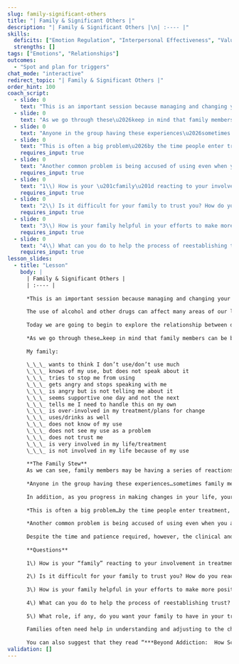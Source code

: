 ```yaml
---
slug: family-significant-others
title: "| Family & Significant Others |"
description: "| Family & Significant Others |\n| :---- |"
skills:
  deficits: ["Emotion Regulation", "Interpersonal Effectiveness", "Values Clarification"]
  strengths: []
tags: ["Emotions", "Relationships"]
outcomes:
  - "Spot and plan for triggers"
chat_mode: "interactive"
redirect_topic: "| Family & Significant Others |"
order_hint: 100
coach_script:
  - slide: 0
    text: "This is an important session because managing and changing your relationships with your family will have a big effect on your ability to make significant behavioral changes.  As we go through this session keep in mind that when we refer to \u201cfamily\u201d\u2019 we are referring to a wide range of relationships\u2026significant others, parents, siblings, friends\u2026it really about the people closest to you and those most likely to be concerned about your well-being."
  - slide: 0
    text: "As we go through these\u2026keep in mind that family members can be both extremely helpful and potential very unhelpful as you try to make changes in your use of substances.  For example, family member may have very strong feelings about your use of substances\u2026feelings that may get in their way of really helping you.  For instance, they may be very worried and concerned but express themselves in a way that sounds judgmental and angry.  Figuring out family communication patterns is usually one of the most important steps toward success\u2026so, let\u2019s figure out how each of your families deals (or doesn\u2019t deal with) with your use."
  - slide: 0
    text: "Anyone in the group having these experiences\u2026sometimes family members are over involved or cannot help but place demands upon you even though you don\u2019t feel ready\u2026sometimes they can be really under involved\u2026almost walking on eggshells which can have the effect of making you feel bad and uncomfortable."
  - slide: 0
    text: "This is often a big problem\u2026by the time people enter treatment, family members are often very frustrated, angry and even burned out.  So when you start treatment, they are ready for things to change QUICKLY.  They often underestimate how hard it is and how you have to change almost every aspect of your life in order to be successful.  Anyone feeling pressured?"
    requires_input: true
  - slide: 0
    text: "Another common problem is being accused of using even when you are not\u2026.this is a tough one since being accused can feel \u201call too familiar\u201d but also humiliating and maddening.  It is important that you be aware that your family is going through changes as well\u2026they have their own automatic impulses and assumptions.  Just as you get triggered to use even though you don\u2019t want to\u2026their anxiety about your use can get triggered even though they may know you are really trying to change..  Anyone in the group have this experience?"
    requires_input: true
  - slide: 0
    text: "1\\) How is your \u201cfamily\u201d reacting to your involvement in treatment?"
    requires_input: true
  - slide: 0
    text: "2\\) Is it difficult for your family to trust you? How do you react to this?"
    requires_input: true
  - slide: 0
    text: "3\\) How is your family helpful in your efforts to make more positive life changes? How are they not helpful?"
    requires_input: true
  - slide: 0
    text: "4\\) What can you do to help the process of reestablishing trust?"
    requires_input: true
lesson_slides:
  - title: "Lesson"
    body: |
      | Family & Significant Others |
      | :---- |
      
      *This is an important session because managing and changing your relationships with your family will have a big effect on your ability to make significant behavioral changes.  As we go through this session keep in mind that when we refer to “family”’ we are referring to a wide range of relationships…significant others, parents, siblings, friends…it really about the people closest to you and those most likely to be concerned about your well-being.*
      
      The use of alcohol and other drugs can affect many areas of our lives, including our relationships with our families. “Family” may mean something different to each person, and may include spouses, partners, friends, children, parents, etc. By the time you arrive at the point of seeking treatment, you are often having a series of difficulties with these most important people in your life. These problems are not only painful to deal with, but also take time to work out while you are making changes in other areas of your life.
      
      Today we are going to begin to explore the relationship between drug and alcohol use and family relationships. It is important to be **AWARE** of how your family is reacting to your drug and/or alcohol use, as well as to your treatment, whether it is supportive, angry, mistrustful, understanding, or all of the above. All of these reactions will have an impact on you…what matters is being aware of what the impact is\! Review the following list and check those items that apply to your family:
      
      *As we go through these…keep in mind that family members can be both extremely helpful and potential very unhelpful as you try to make changes in your use of substances.  For example, family member may have very strong feelings about your use of substances…feelings that may get in their way of really helping you.  For instance, they may be very worried and concerned but express themselves in a way that sounds judgmental and angry.  Figuring out family communication patterns is usually one of the most important steps toward success…so, let’s figure out how each of your families deals (or doesn’t deal with) with your use.*
      
      My family:
      
      \_\_\_ wants to think I don’t use/don’t use much  
      \_\_\_ knows of my use, but does not speak about it  
      \_\_\_ tries to stop me from using  
      \_\_\_ gets angry and stops speaking with me  
      \_\_\_ is angry but is not telling me about it  
      \_\_\_ seems supportive one day and not the next  
      \_\_\_ tells me I need to handle this on my own  
      \_\_\_ is over-involved in my treatment/plans for change  
      \_\_\_ uses/drinks as well  
      \_\_\_ does not know of my use  
      \_\_\_ does not see my use as a problem  
      \_\_\_ does not trust me  
      \_\_\_ is very involved in my life/treatment  
      \_\_\_ is not involved in my life because of my use
      
      **The Family Stew**  
      As we can see, family members may be having a series of reactions to your use and treatment that have built up over time. For many, there is a high degree of mistrust based on a history of dishonesty and miscommunication. In addition, family members may have misconceptions concerning your current treatment and the changes you are making. For example, they may not understand why you need to go to treatment so often, or why you need to take time to develop positive activities that may not include them. At times, these reactions may not seem rational or be helpful in the present, but they will occur nonetheless.
      
      *Anyone in the group having these experiences…sometimes family members are over involved or cannot help but place demands upon you even though you don’t feel ready…sometimes they can be really under involved…almost walking on eggshells which can have the effect of making you feel bad and uncomfortable.*
      
      In addition, as you progress in making changes in your life, your family may not understand what you are experiencing or how difficult it is for you. When treatment works well, people go through many powerful and personal changes that family members may be surprised by and may not understand. Sometimes family members continue to react to you as though you were behaving in old ways because that is what they have learned to expect from you. It is important to understand that your relationships will change while you are trying to create a healthier lifestyle. This change process can be slow, and it requires attention, acknowledgement and, *very often*, **TOLERANCE** and patience.
      
      *This is often a big problem…by the time people enter treatment, family members are often very frustrated, angry and even burned out.  So when you start treatment, they are ready for things to change QUICKLY.  They often underestimate how hard it is and how you have to change almost every aspect of your life in order to be successful.  Anyone feeling pressured?*
      
      *Another common problem is being accused of using even when you are not….this is a tough one since being accused can feel “all too familiar” but also humiliating and maddening.  It is important that you be aware that your family is going through changes as well…they have their own automatic impulses and assumptions.  Just as you get triggered to use even though you don’t want to…their anxiety about your use can get triggered even though they may know you are really trying to change..  Anyone in the group have this experience?*
      
      Despite the time and patience required, however, the clinical and research evidence is very clear on this topic: in changing addictive behaviors and lifestyles, involving significant others in the process *greatly* increases the odds of doing well. In this way, involving your family is a powerful **COPING** tool that can be available to you. But: it is a complicated tool that needs to be used at your own pace, thoughtfully and with care and patience. We think, however, that if you choose to involve your family, you will begin to feel much more confident in your ability to change and to *maintain* those changes. 
      
      **Questions**
      
      1\) How is your “family” reacting to your involvement in treatment?
      
      2\) Is it difficult for your family to trust you? How do you react to this?
      
      3\) How is your family helpful in your efforts to make more positive life changes? How are they not helpful?
      
      4\) What can you do to help the process of reestablishing trust?
      
      5\) What role, if any, do you want your family to have in your treatment? List out the potential costs and benefits of such involvement.
      
      Families often need help in understanding and adjusting to the changes you are making, as well as in learning how to take care of themselves. You can help them by suggesting they talk with someone themselves, either about CRAFT (Community Reinforcement and Family Training) or family support options in another treatment setting. 
      
      You can also suggest that they read “***Beyond Addiction:  How Science & Kindness Help People Change***,” by Drs. Foote, Wilkens and Kosanke.  The book is pragmatic and kind, and meant to help loved ones wanting to make a difference and help enact change.  The can also go to:   the20MinuteGuide.com  for more information on ways to help.
validation: []
---
```

